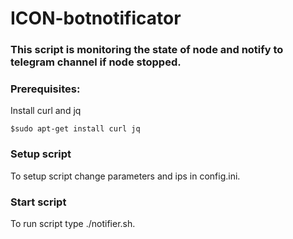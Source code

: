 # ICON-botnotificator
### This script is monitoring the state of node and notify to telegram channel if node stopped.
### Prerequisites:   
Install curl and jq
```
$sudo apt-get install curl jq
```
### Setup script
To setup script change parameters and ips in config.ini.
### Start script
To run script type ./notifier.sh.

